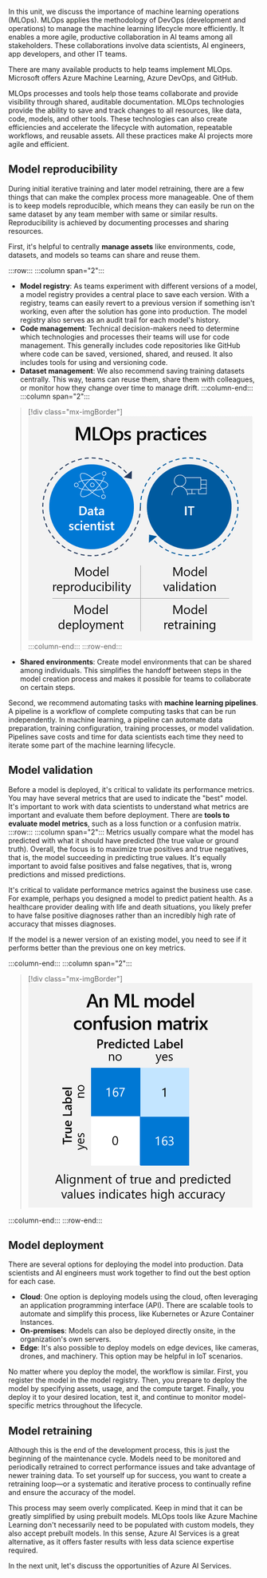 In this unit, we discuss the importance of machine learning operations (MLOps). MLOps applies the methodology of DevOps (development and operations) to manage the machine learning lifecycle more efficiently. It enables a more agile, productive collaboration in AI teams among all stakeholders. These collaborations involve data scientists, AI engineers, app developers, and other IT teams.

There are many available products to help teams implement MLOps. Microsoft offers Azure Machine Learning, Azure DevOps, and GitHub.

MLOps processes and tools help those teams collaborate and provide visibility through shared, auditable documentation. MLOps technologies provide the ability to save and track changes to all resources, like data, code, models, and other tools. These technologies can also create efficiencies and accelerate the lifecycle with automation, repeatable workflows, and reusable assets. All these practices make AI projects more agile and efficient.

## Model reproducibility

During initial iterative training and later model retraining, there are a few things that can make the complex process more manageable. One of them is to keep models reproducible, which means they can easily be run on the same dataset by any team member with same or similar results. Reproducibility is achieved by documenting processes and sharing resources.

First, it's helpful to centrally **manage assets** like environments, code, datasets, and models so teams can share and reuse them.

:::row:::
:::column span="2":::
* **Model registry**: As teams experiment with different versions of a model, a model registry provides a central place to save each version. With a registry, teams can easily revert to a previous version if something isn't working, even after the solution has gone into production. The model registry also serves as an audit trail for each model's history.
* **Code management**: Technical decision-makers need to determine which technologies and processes their teams will use for code management. This generally includes code repositories like GitHub where code can be saved, versioned, shared, and reused. It also includes tools for using and versioning code.
* **Dataset management**: We also recommend saving training datasets centrally. This way, teams can reuse them, share them with colleagues, or monitor how they change over time to manage drift.
:::column-end:::
:::column span="2":::
> [!div class="mx-imgBorder"]
> ![A screenshot of a graph showing MLOps practices: data scientists and IT work together on model reproducibility, validation, deployment, and retraining.](../media/7-discover-business-value-applying-devops-1.png)
:::column-end:::
:::row-end:::
* **Shared environments**: Create model environments that can be shared among individuals. This simplifies the handoff between steps in the model creation process and makes it possible for teams to collaborate on certain steps.

Second, we recommend automating tasks with **machine learning pipelines**. A pipeline is a workflow of complete computing tasks that can be run independently. In machine learning, a pipeline can automate data preparation, training configuration, training processes, or model validation. Pipelines save costs and time for data scientists each time they need to iterate some part of the machine learning lifecycle.

## Model validation

Before a model is deployed, it's critical to validate its performance metrics. You may have several metrics that are used to indicate the "best" model. It's important to work with data scientists to understand what metrics are important and evaluate them before deployment. There are **tools to evaluate model metrics**, such as a loss function or a confusion matrix.
:::row:::
:::column span="2":::
Metrics usually compare what the model has predicted with what it should have predicted (the true value or ground truth). Overall, the focus is to maximize true positives and true negatives, that is, the model succeeding in predicting true values. It's equally important to avoid false positives and false negatives, that is, wrong predictions and missed predictions.

It's critical to validate performance metrics against the business use case. For example, perhaps you designed a model to predict patient health. As a healthcare provider dealing with life and death situations, you likely prefer to have false positive diagnoses rather than an incredibly high rate of accuracy that misses diagnoses.

If the model is a newer version of an existing model, you need to see if it performs better than the previous one on key metrics.

:::column-end:::
:::column span="2":::

> [!div class="mx-imgBorder"]
> ![A screenshot of a graph showing a confusion matrix with predicted and true labels. Alignment of true and predicted values indicates high accuracy.](../media/7-discover-business-value-applying-devops-2.png)

:::column-end:::
:::row-end:::

## Model deployment

There are several options for deploying the model into production. Data scientists and AI engineers must work together to find out the best option for each case.
* **Cloud**: One option is deploying models using the cloud, often leveraging an application programming interface (API). There are scalable tools to automate and simplify this process, like Kubernetes or Azure Container Instances.
* **On-premises**: Models can also be deployed directly onsite, in the organization's own servers.
* **Edge**: It's also possible to deploy models on edge devices, like cameras, drones, and machinery. This option may be helpful in IoT scenarios.

No matter where you deploy the model, the workflow is similar. First, you register the model in the model registry. Then, you prepare to deploy the model by specifying assets, usage, and the compute target. Finally, you deploy it to your desired location, test it, and continue to monitor model-specific metrics throughout the lifecycle.

## Model retraining

Although this is the end of the development process, this is just the beginning of the maintenance cycle. Models need to be monitored and periodically retrained to correct performance issues and take advantage of newer training data. To set yourself up for success, you want to create a retraining loop—or a systematic and iterative process to continually refine and ensure the accuracy of the model.

This process may seem overly complicated. Keep in mind that it can be greatly simplified by using prebuilt models. MLOps tools like Azure Machine Learning don't necessarily need to be populated with custom models, they also accept prebuilt models. In this sense, Azure AI Services is a great alternative, as it offers faster results with less data science expertise required.

In the next unit, let's discuss the opportunities of Azure AI Services.
